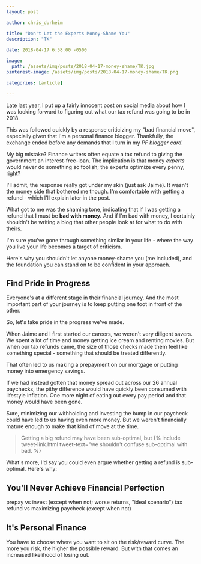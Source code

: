 ```yaml
---
layout: post

author: chris_durheim

title: "Don't Let the Experts Money-Shame You"
description: "TK"

date: 2018-04-17 6:58:00 -0500

image:
  path: /assets/img/posts/2018-04-17-money-shame/TK.jpg
pinterest-image: /assets/img/posts/2018-04-17-money-shame/TK.png

categories: [article]

---
```


Late last year, I put up a fairly innocent post on social media about how I was looking forward to figuring out what our tax refund was going to be in 2018.

This was followed quickly by a response criticizing my "bad financial move", especially given that I'm a personal finance blogger. Thankfully, the exchange ended before any demands that I turn in my _PF blogger card._

My big mistake? Finance writers often equate a tax refund to giving the government an interest-free-loan. The implication is that money _experts_ would never do something so foolish; the experts optimize every penny, right?

I'll admit, the response really got under my skin (just ask Jaime). It wasn't the money side that bothered me though. I'm comfortable with getting a refund - which I'll explain later in the post.

What got to me was the shaming tone, indicating that if I was getting a refund that I must be __bad with money.__ And if I'm bad with money, I certainly shouldn't be writing a blog that other people look at for what to do with theirs.

I'm sure you've gone through something similar in your life - where the way you live your life becomes a target of criticism.

Here's why you shouldn't let anyone money-shame you (me included), and the foundation you can stand on to be confident in your approach.

## Find Pride in Progress

Everyone's at a different stage in their financial journey. And the most important part of your journey is to keep putting one foot in front of the other.

So, let's take pride in the progress we've made.

When Jaime and I first started our careers, we weren't very diligent savers. We spent a lot of time and money getting ice cream and renting movies. But when our tax refunds came, the size of those checks made them feel like something special - something that should be treated differently.

That often led to us making a prepayment on our mortgage or putting money into emergency savings.

If we had instead gotten that money spread out across our 26 annual paychecks, the pithy difference would have quickly been consumed with lifestyle inflation. One more night of eating out every pay period and that money would have been gone.

Sure, minimizing our withholding and investing the bump in our paycheck could have led to us having even more money. But we weren't financially mature enough to make that kind of move at the time.

> Getting a big refund may have been sub-optimal, but {% include tweet-link.html tweet-text="we shouldn't confuse sub-optimal with bad. %}

What's more, I'd say you could even argue whether getting a refund is sub-optimal. Here's why:

## You'll Never Achieve Financial Perfection



prepay vs invest (except when not; worse returns, "ideal scenario")
tax refund vs maximizing paycheck (except when not)

## It's __Personal__ Finance

You have to choose where you want to sit on the risk/reward curve. The more you risk, the higher the possible reward. But with that comes an increased likelihood of losing out.
